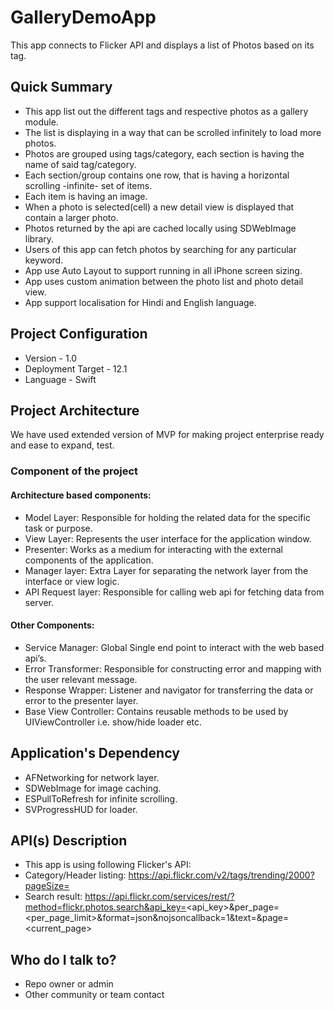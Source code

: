 # GalleryDemoApp #

This app connects to Flicker API and displays a list of Photos based on its tag.


## Quick Summary ##

* This app list out the different tags and respective photos as a gallery module.
* The list is displaying in a way that can be scrolled infinitely to load more photos.
* Photos are grouped using tags/category, each section is having the name of said tag/category.
* Each section/group contains one row, that is having a horizontal scrolling -infinite- set of items.
* Each item is having an image.
* When a photo is selected(cell) a new detail view is displayed that contain a larger photo.
* Photos returned by the api are cached locally using SDWebImage library.
* Users of this app can fetch photos by searching for any particular keyword.
* App use Auto Layout to support running in all iPhone screen sizing.
* App uses custom animation between the photo list and photo detail view.
* App support localisation for Hindi and English language.


## Project Configuration ##

* Version - 1.0
* Deployment Target - 12.1
* Language - Swift


## Project Architecture ##

We have used extended version of MVP for making project enterprise ready and ease to expand, test.

### Component of the project ###

#### Architecture based components: ####

* Model Layer: Responsible for holding the related data for the specific task or purpose.
* View Layer: Represents the user interface for the application window.
* Presenter: Works as a medium for interacting with the external components of the application.
* Manager layer: Extra Layer for separating the network layer from the interface or view logic.
* API Request layer: Responsible for calling web api for fetching data from server.

#### Other Components: ####

* Service Manager: Global Single end point to interact with the web based api’s. 
* Error Transformer: Responsible for constructing error and mapping with the user relevant message.
* Response Wrapper: Listener and navigator for transferring the data or error to the presenter layer.
* Base View Controller: Contains reusable methods to be used by UIViewController i.e. show/hide loader etc.


## Application's Dependency ##
* AFNetworking for network layer.
* SDWebImage for image caching.
* ESPullToRefresh for infinite scrolling.
* SVProgressHUD for loader.


## API(s) Description ##
* This app is using following Flicker's API:
* Category/Header listing: https://api.flickr.com/v2/tags/trending/2000?pageSize=<pageSize>
* Search result: https://api.flickr.com/services/rest/?method=flickr.photos.search&api_key=<api_key>&per_page=<per_page_limit>&format=json&nojsoncallback=1&text=<textString>&page=<current_page>


## Who do I talk to? ##
* Repo owner or admin
* Other community or team contact
